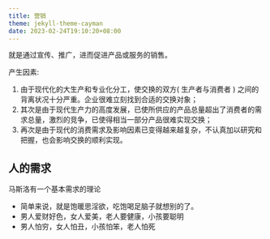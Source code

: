 ```yaml
---
title: 营销
theme: jekyll-theme-cayman
date: 2023-02-24T19:10:20+08:00
---
```



就是通过宣传、推广，进而促进产品或服务的销售。
<!-- more  -->
产生因素: 
1. 由于现代化的大生产和专业化分工，使交换的双方(  生产者与消费者 ) 之间的背离状况十分严重。企业很难立刻找到合适的交换对象；
2. 其次是由于现代生产力的高度发展，已使所供应的产品总量超出了消费者的需求总量，激烈的竞争，已使得相当一部分产品很难实现交换；
3. 再次是由于现代的消费需求及影响因素已变得越来越复杂，不认真加以研究和把握，也会影响交换的顺利实现。

## 人的需求 
   马斯洛有一个基本需求的理论
   
 - 简单来说，就是饱暖思淫欲，吃饱喝足脑子就想别的了。
 - 男人爱财好色，女人爱美，老人要健康，小孩要聪明
 - 男人怕穷，女人怕丑，小孩怕笨，老人怕死
    
